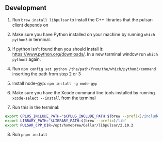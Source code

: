 ## Development

1. Run `brew install libpulsar` to install the C++ libraries that the pulsar-client depends on

2. Make sure you have Python installed on your machine by running `which python3` in terminal.

3. If python isn't found then you should install it: https://www.python.org/downloads/. In a new terminal window run `which python3` again.

4. Run `npm config set python /the/path/from/the/which/python3/command` inserting the path from step 2 or 3

5. Install node-gyp: `npm install -g node-gyp`

6. Make sure you have the Xcode command line tools installed by running `xcode-select --install` from the terminal

7. Run this in the terminal:

```sh
export CPLUS_INCLUDE_PATH="$CPLUS_INCLUDE_PATH:$(brew --prefix)/include"
export LIBRARY_PATH="$LIBRARY_PATH:$(brew --prefix)/lib"
export PULSAR_CPP_DIR=/opt/homebrew/Cellar/libpulsar/2.10.2
```

8. Run `pnpm install`
